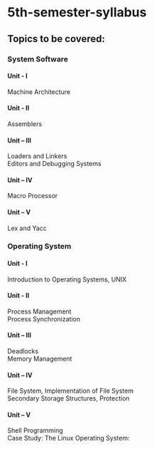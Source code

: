 # 5th-semester-syllabus
## Topics to be covered:
### System Software

#### Unit - I<br />
Machine Architecture <br />
#### Unit - II<br />
Assemblers<br />
#### Unit – III<br />
Loaders and Linkers<br />
Editors and Debugging Systems<br />
#### Unit – IV<br />
Macro Processor<br />
#### Unit – V<br />
Lex and Yacc <br />

### Operating System

#### Unit - I<br />
Introduction to Operating Systems, UNIX <br />
#### Unit - II<br />
Process Management<br />
Process Synchronization<br/>
#### Unit – III<br />
Deadlocks<br />
Memory Management<br />
#### Unit – IV<br />
File System, Implementation of File System<br />
Secondary Storage Structures, Protection<br/>
#### Unit – V<br />
Shell Programming<br />
Case Study: The Linux Operating System:<br />
